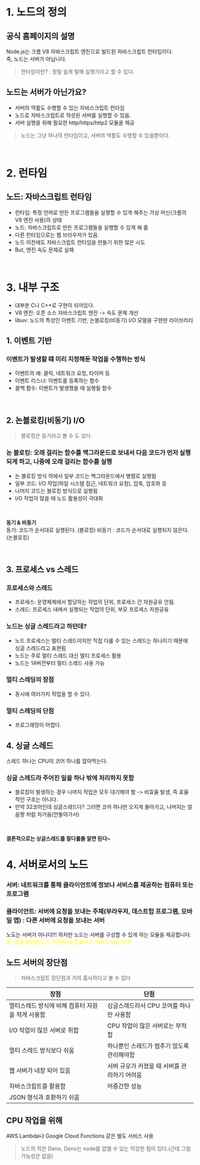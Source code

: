 # 1. 노드의 정의

## 공식 홈페이지의 설명

Node.js는 크롬 V8 자바스크립트 엔진으로 빌드된 자바스크립트 런타임이다.<br>
즉, 노드는 서버가 아닙니다.

> 런타임이란? : 정말 쉽게 말해 실행기라고 할 수 있다.

## 노드는 서버가 아닌가요?

- 서버의 역활도 수행할 수 있는 자바스크립트 런타임
- 노드로 자바스크립트로 작성된 서버를 실행할 수 있음.
- 서버 실행을 위해 필요한 http/https/http2 모듈을 제공

> 노드는 그냥 하나의 런타임이고, 서버의 역활도 수행할 수 있을뿐이다.

<br>

# 2. 런타임

## 노드: 자바스크립트 런타임

- 런타임: 특정 언어로 만든 프로그램들을 실행할 수 있게 해주는 가상 머신(크롬의 V8 엔진 사용)의 상태
- 노드: 자바스크립트로 만든 프로그램들을 실행할 수 있게 해 줌
- 다른 런타임으로는 웹 브라우저가 있음.
- 노드 이전에도 자바스크립트 런타임을 만들기 위한 많은 시도
- But, 엔진 속도 문제로 실패

<br>

# 3. 내부 구조

- 대부분 C나 C++로 구현이 되어있다.
- V8 엔진: 오픈 소스 자바스크립트 엔진 -> 속도 문제 개선
- libuv: 노드의 특성인 이벤트 기반, 논블로킹(비동기) I/O 모델을 구현한 라이브러리

## 1. 이벤트 기반

### 이벤트가 발생할 떄 미리 지정해둔 작업을 수행하는 방식

- 이벤트의 예: 클릭, 네트워크 요청, 타이머 등
- 이벤트 리스너: 이벤트를 등록하는 함수
- 콜백 함수: 이벤트가 발생했을 때 실행될 함수

<br>

## 2. 논블로킹(비동기) I/O

> 블로킹은 동기라고 볼 수 도 있다.

### 논 블로킹: 오래 걸리는 함수를 백그라운드로 보내서 다음 코드가 먼저 실행되게 하고, 나중에 오래 걸리는 함수를 실행

- 논 블로킹 방식 하에서 일부 코드는 백그라운드에서 병렬로 실행됨
- 일부 코드: I/O 작업(파일 시스템 접근, 네트워크 요청), 압축, 암호화 등
- 나머지 코드는 블로킹 방식으로 실행됨
- I/O 작업이 많을 때 노드 활용성이 극대화

<br>

**동기 & 비동기**
<br>
동기: 코드가 순서대로 실행된다. (블로킹)
비동기 : 코드가 순서대로 실행되지 않은다. (논블로킹)

<br>

## 3. 프로세스 vs 스레드

### 프로세스와 스레드

- 프로세스: 운영체제에서 할당하는 작업의 단위, 프로세스 간 자원공유 안됨.
- 스레드: 프로세스 내에서 실행되는 작업의 단위, 부모 프로세스 자원공유

### 노드는 싱글 스레드라고 하던데?

- 노드 프로세스는 멀티 스레드이지만 직접 다룰 수 있는 스레드는 하나이기 때문에 싱글 스레드라고 표현됨
- 노드는 주로 멀티 스레드 대신 멀티 프로세스 활용
- 노드는 14버전부터 멀티 스레드 사용 가능

### 멀티 스레딩의 장점

- 동시에 여러가지 작업을 할 수 있다.

### 멀티 스레딩의 단점

- 프로그래밍이 어렵다.

## 4. 싱글 스레드

스레드 하나는 CPU의 코어 하나를 잡아먹는다.

### 싱글 스레드라 주어진 일을 하나 밖에 처리하지 못함

- 블로킹이 발생하는 경우 나머지 작업은 모두 대기해야 함 -> 비효율 발생, 즉 효율 적인 구조는 아니다.
- 만약 32코어인데 싱글스레드다? 그러면 코어 하나만 오지게 돌아가고, 나머지는 얼음짱 처럼 차가움(안돌아가서)

<br>

**결론적으로는 싱글스레드를 잘다룰줄 알면 된다~**

# 4. 서버로서의 노드

### 서버: 네트워크를 통해 클라이언트에 정보나 서비스를 제공하는 컴퓨터 또는 프로그램

### 클라이언트: 서버에 요청을 보내는 주체(부라우저, 데스트탑 프로그램, 모바일 앱) : 다른 서버에 요청을 보내는 서버

노도는 서버가 아니다!!! 하지만 노드는 서버를 구성할 수 있게 하는 모듈을 제공합니다. <br>
<span style="color:yellow">즉, 쉽게 말하면 노드 덕분에 내 컴퓨터가 서버가 되는거다!</span>

## 노드 서버의 장단점

> 자바스크립트 장단점과 거의 흡사하다고 볼 수 있다

| 장점                                             | 단점                                         |
| ------------------------------------------------ | -------------------------------------------- |
| 멀티스레드 방식에 비해 컴퓨터 자원을 적게 사용함 | 싱글스레드라서 CPU 코어를 하나만 사용함      |
| I/O 작업이 많은 서버로 취합                      | CPU 작업이 많은 서버로는 부적합              |
| 멀티 스레드 방식보다 쉬움                        | 하나뿐인 스레드가 멈추기 않도록 관리해야함   |
| 웹 서버가 내장 되어 있음                         | 서버 규모가 커졌을 때 서버를 관리하기 어려움 |
| 자바스크립트를 활용함                            | 어중간한 성능                                |
| JSON 형식과 호환하기 쉬움                        |                                              |

## CPU 작업을 위해

AWS Lambda나 Google Cloud Functions 같은 별도 서비스 사용

> 노드의 적은 Deno, Deno는 node를 없앨 수 있는 막강한 힘이 있다.(근데 그럴 가능성은 없음)
